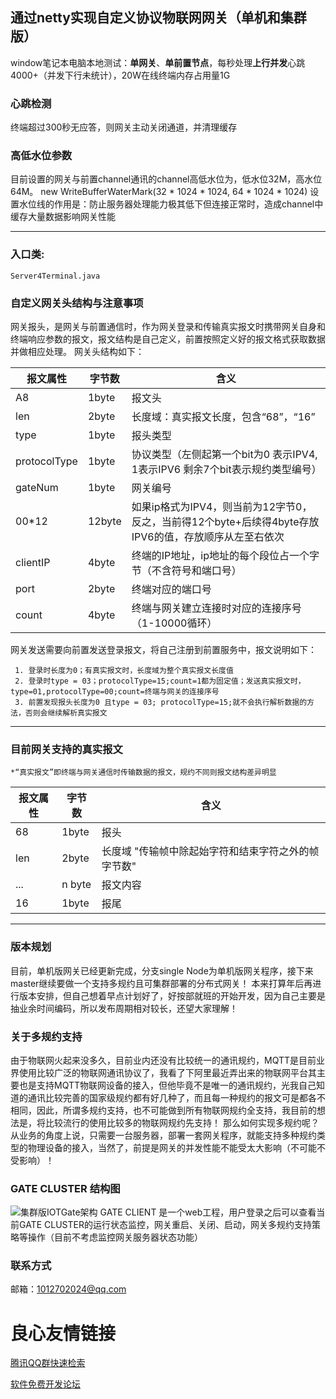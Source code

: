 
## 通过netty实现自定义协议物联网网关（单机和集群版）
window笔记本电脑本地测试：**单网关**、**单前置节点**，每秒处理**上行并发**心跳4000+（并发下行未统计），20W在线终端内存占用量1G

### 心跳检测
终端超过300秒无应答，则网关主动关闭通道，并清理缓存
### 高低水位参数
目前设置的网关与前置channel通讯的channel高低水位为，低水位32M，高水位64M。
new WriteBufferWaterMark(32 * 1024 * 1024, 64 * 1024 * 1024)
设置水位线的作用是：防止服务器处理能力极其低下但连接正常时，造成channel中缓存大量数据影响网关性能

***
### 入口类:

	Server4Terminal.java



### 自定义网关头结构与注意事项
 
 网关报头，是网关与前置通信时，作为网关登录和传输真实报文时携带网关自身和终端响应参数的报文，报文结构是自己定义，前置按照定义好的报文格式获取数据并做相应处理。
 网关头结构如下：
 
| 报文属性      | 字节数| 含义 |
|------------- | ------------- | ----------|
| 		A8			|		 1byte | 报文头 |
| 		len			|	     2byte | 长度域：真实报文长度，包含“68”，“16”|
| 		type		|		 1byte | 报头类型|
| 		protocolType|	     1byte | 协议类型（左侧起第一个bit为0 表示IPV4, 1表示IPV6  剩余7个bit表示规约类型编号）|
| 		gateNum		|         1byte | 网关编号|
| 		00*12		|		 12byte |如果ip格式为IPV4，则当前为12字节0，反之，当前得12个byte+后续得4byte存放IPV6的值，存放顺序从左至右依次|
| 		clientIP	|		 4byte | 终端的IP地址，ip地址的每个段位占一个字节（不含符号和端口号）|
|		port		|     2byte | 终端对应的端口号|
|		count		|     4byte | 终端与网关建立连接时对应的连接序号（1-10000循环）|
 		
网关发送需要向前置发送登录报文，将自己注册到前置服务中，报文说明如下：

	 1. 登录时长度为0；有真实报文时，长度域为整个真实报文长度值
	 2. 登录时type = 03；protocolType=15;count=1都为固定值；发送真实报文时，type=01,protocolType=00;count=终端与网关的连接序号
	 3. 前置发现报头长度为0 且type = 03; protocolType=15;就不会执行解析数据的方法，否则会继续解析真实报文


***************************************************************************************************************************

### 目前网关支持的真实报文
	*“真实报文”即终端与网关通信时传输数据的报文，规约不同则报文结构差异明显

| 报文属性      | 字节数| 含义 |
|------------- | ------------- | ----------|
|68			|		 1byte  |   报头|
|		len			|		  2byte  |   长度域 "传输帧中除起始字符和结束字符之外的帧字节数"|
|		...				|	  n byte |  报文内容 |
|		16            |        1byte  |   报尾|
		
***
### 版本规划
目前，单机版网关已经更新完成，分支single Node为单机版网关程序，接下来master继续要做一个支持多规约且可集群部署的分布式网关！ 本来打算年后再进行版本安排，但自己想着早点计划好了，好按部就班的开始开发，因为自己主要是抽业余时间编码，所以发布周期相对较长，还望大家理解！

### 关于多规约支持
由于物联网火起来没多久，目前业内还没有比较统一的通讯规约，MQTT是目前业界使用比较广泛的物联网通讯协议了，我看了下阿里最近弄出来的物联网平台其主要也是支持MQTT物联网设备的接入，但他毕竟不是唯一的通讯规约，光我自己知道的通讯比较完善的国家级规约都有好几种了，而且每一种规约的报文可是都各不相同，因此，所谓多规约支持，也不可能做到所有物联网规约全支持，我目前的想法是，将比较流行的使用比较多的物联网规约先支持！
那么如何实现多规约呢？
从业务的角度上说，只需要一台服务器，部署一套网关程序，就能支持多种规约类型的物理设备的接入，当然了，前提是网关的并发性能不能受太大影响（不可能不受影响）！
	
### GATE CLUSTER 结构图
![集群版IOTGate架构](https://images.gitee.com/uploads/images/2019/0125/162345_24e4fa28_1038477.png "绘图1.png")
GATE CLIENT 是一个web工程，用户登录之后可以查看当前GATE CLUSTER的运行状态监控，网关重启、关闭、启动，网关多规约支持策略等操作（目前不考虑监控网关服务器状态功能）
### 联系方式
邮箱：1012702024@qq.com

 # 良心友情链接

[腾讯QQ群快速检索](http://u.720life.cn/s/8cf73f7c)

[软件免费开发论坛](http://u.720life.cn/s/bbb01dc0)
